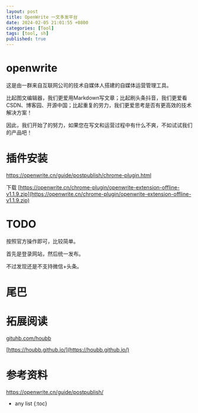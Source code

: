 ```yaml
---
layout: post
title: OpenWrite 一文多发平台
date: 2024-02-05 21:01:55 +0800
categories: [Tool]
tags: [tool, sh]
published: true
---
```


# openwrite

这是由一群来自互联网公司的技术自媒体人搭建的自媒体运营管理工具。

比起图文编辑器，我们更爱用Markdown写文章；比起刷头条抖音，我们更爱看CSDN、博客园、开源中国；比起重复的劳力，我们更爱思考是否有更高效的技术解决方案！

因此，我们开始了的努力，如果您在写文和运营过程中有什么不爽，不如试试我们的产品吧！


# 插件安装

https://openwrite.cn/guide/postpublish/chrome-plugin.html

下载 [https://openwrite.cn/chrome-plugin/openwrite-extension-offline-v1.1.9.zip](https://openwrite.cn/chrome-plugin/openwrite-extension-offline-v1.1.9.zip)


# TODO

按照官方操作即可，比较简单。

首先是登录网站，然后统一发布。

不过发现还是不支持微信+头条。


# 尾巴

# 拓展阅读

[gituhb.com/houbb](https://github.com/houbb)

[https://houbb.github.io/](https://houbb.github.io/)

# 参考资料

https://openwrite.cn/guide/postpublish/

* any list
{:toc}
